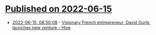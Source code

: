 # [Published on 2022-06-15](index.md)

* [2022-06-15, 08:50:08](https://news.ycombinator.com/item?id=31750569) - [Visionary French entrepreneur, David Gurle, launches new venture – Hive](https://www.zawya.com/en/press-release/companies-news/visionary-french-entrepreneur-david-gurle-launches-new-venture-hive-x4ffe5yk)
